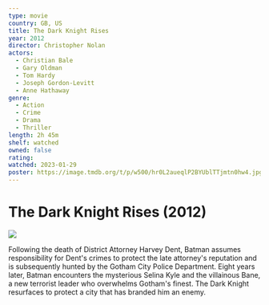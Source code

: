 ```yaml
---
type: movie
country: GB, US
title: The Dark Knight Rises
year: 2012
director: Christopher Nolan
actors:
  - Christian Bale
  - Gary Oldman
  - Tom Hardy
  - Joseph Gordon-Levitt
  - Anne Hathaway
genre:
  - Action
  - Crime
  - Drama
  - Thriller
length: 2h 45m
shelf: watched
owned: false
rating:
watched: 2023-01-29
poster: https://image.tmdb.org/t/p/w500/hr0L2aueqlP2BYUblTTjmtn0hw4.jpg
---
```


# The Dark Knight Rises (2012)

![](https://image.tmdb.org/t/p/w500/hr0L2aueqlP2BYUblTTjmtn0hw4.jpg)

Following the death of District Attorney Harvey Dent, Batman assumes responsibility for Dent's crimes to protect the late attorney's reputation and is subsequently hunted by the Gotham City Police Department. Eight years later, Batman encounters the mysterious Selina Kyle and the villainous Bane, a new terrorist leader who overwhelms Gotham's finest. The Dark Knight resurfaces to protect a city that has branded him an enemy.